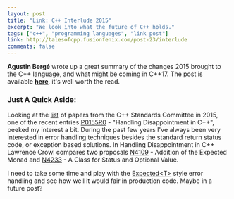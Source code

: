 ```yaml
---
layout: post
title: "Link: C++ Interlude 2015"
excerpt: "We look into what the future of C++ holds."
tags: ["c++", "programming languages", "link post"]
link: http://talesofcpp.fusionfenix.com/post-23/interlude
comments: false
---
```


<!-- Sources -->
[interlude]: http://talesofcpp.fusionfenix.com/post-23/interlude
[cpp2015]: http://www.open-std.org/jtc1/sc22/wg21/docs/papers/2015/
[p0155r0]: http://www.open-std.org/jtc1/sc22/wg21/docs/papers/2015/p0157r0.html
[n4109]: http://www.open-std.org/jtc1/sc22/wg21/docs/papers/2014/n4109.pdf
[n4233]: http://www.open-std.org/jtc1/sc22/wg21/docs/papers/2014/n4233.html
[ex-t]: https://channel9.msdn.com/Shows/Going+Deep/C-and-Beyond-2012-Andrei-Alexandrescu-Systematic-Error-Handling-in-C

**Agustin Bergé** wrote up a great summary of the changes 2015 brought to the C++ language, and what might be coming in C++17.
The post is available [**here**][interlude], it's well worth the read.

### Just A Quick Aside: ###
Looking at the [list][cpp2015] of papers from the C++ Standards Committee in 2015,
one of the recent entries [P0155R0][p0155r0] - "Handling Disappointment in C++", peeked my interest a bit.
During the past few years I've always been very interested in error handling techniques besides the standard return status code, or exception based solutions. In Handling Disappointment in C++ Lawrence Crowl
compares two proposals [N4109][n4109] - Addition of the Expected Monad and [N4233][n4233] - A Class for Status and Optional Value.

I need to take some time and play with the [Expected\<T\>][ex-t] style error handling and see how well it would fair in production code. Maybe in a future post?

